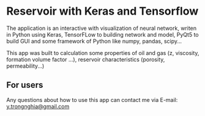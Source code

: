 # Reservoir with Keras and Tensorflow

The application is an interactive with visualization of neural network, writen in 
Python using Keras, TensorFLow to building network and model, PyQt5 to build GUI and 
some framework of Python like numpy, pandas, scipy...

This app was built to calculation some properties of oil and gas (z, viscosity, formation volume factor ...),
reservoir characteristics (porosity, permeability...)

## For users

Any questions about how to use this app can contact me via E-mail: y.trongnghia@gmail.com
